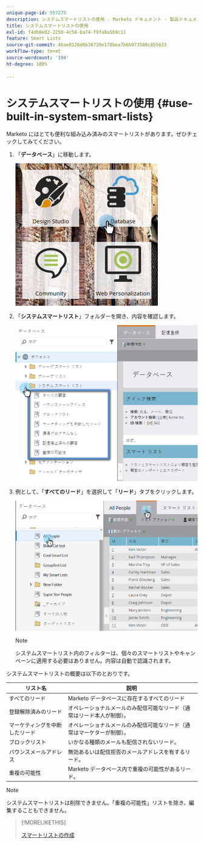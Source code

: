 ```yaml
---
unique-page-id: 557275
description: システムスマートリストの使用 - Marketo ドキュメント - 製品ドキュメント
title: システムスマートリストの使用
exl-id: f4db0e02-2250-4c56-ba74-f9fa8a5b9c11
feature: Smart Lists
source-git-commit: 4bae0126d6b36720e170bea7b6b973508c855633
workflow-type: tm+mt
source-wordcount: '194'
ht-degree: 100%

---
```


# システムスマートリストの使用 {#use-built-in-system-smart-lists}

Marketo にはとても便利な組み込み済みのスマートリストがあります。ぜひチェックしてみてください。

1. 「**データベース**」に移動します。

   ![](assets/db.png)

1. 「**システムスマートリスト**」フォルダーを開き、内容を確認します。

   ![](assets/two.png)

1. 例として、「**すべてのリード**」を選択して「**リード**」タブをクリックします。

   ![](assets/three.png)

   >[!NOTE]
   >
   >システムスマートリスト内のフィルターは、個々のスマートリストやキャンペーンに適用する必要はありません。内容は自動で認識されます。

システムスマートリストの概要は以下のとおりです。

| リスト名 | 説明 |
|---|---|
| すべてのリード | Marketo データベースに存在するすべてのリード |
| 登録解除済みのリード | オペレーショナルメールのみ配信可能なリード（通常はリード本人が制御）。 |
| マーケティングを中断したリード | オペレーショナルメールのみ配信可能なリード（通常はマーケターが制御）。 |
| ブロックリスト | いかなる種類のメールも配信されないリード。 |
| バウンスメールアドレス | 無効あるいは配信拒否のメールアドレスを有するリード。 |
| 重複の可能性 | Marketo データベース内で重複の可能性があるリード。 |

>[!NOTE]
>
>システムスマートリストは削除できません。「重複の可能性」リストを除き、編集することもできません。

>[!MORELIKETHIS]
>
>[スマートリストの作成](/help/marketo/product-docs/core-marketo-concepts/smart-lists-and-static-lists/creating-a-smart-list/create-a-smart-list.md)
